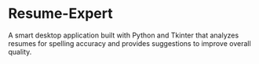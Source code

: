 # Resume-Expert
A smart desktop application built with Python and Tkinter that analyzes resumes for spelling accuracy and provides suggestions to improve overall quality.
